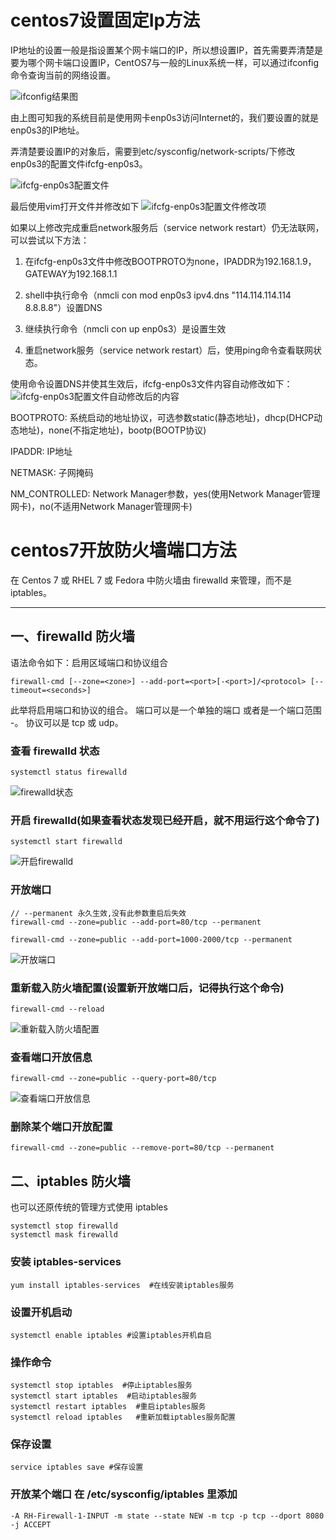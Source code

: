 [pixiv: 025]: # 'https://cdn.jsdelivr.net/gh/starsky1/poi/2019/25.png'
# centos7设置固定Ip方法
IP地址的设置一般是指设置某个网卡端口的IP，所以想设置IP，首先需要弄清楚是要为哪个网卡端口设置IP，CentOS7与一般的Linux系统一样，可以通过ifconfig命令查询当前的网络设置。

![ifconfig结果图](https://cdn.jsdelivr.net/gh/starsky1/poi/2019/2501.png)

由上图可知我的系统目前是使用网卡enp0s3访问Internet的，我们要设置的就是enp0s3的IP地址。

弄清楚要设置IP的对象后，需要到etc/sysconfig/network-scripts/下修改enp0s3的配置文件ifcfg-enp0s3。

![ifcfg-enp0s3配置文件](https://cdn.jsdelivr.net/gh/starsky1/poi/2019/2502.png)

最后使用vim打开文件并修改如下
![ifcfg-enp0s3配置文件修改项](https://cdn.jsdelivr.net/gh/starsky1/poi/2019/2503.png)

如果以上修改完成重启network服务后（service network restart）仍无法联网，可以尝试以下方法：

1. 在ifcfg-enp0s3文件中修改BOOTPROTO为none，IPADDR为192.168.1.9，GATEWAY为192.168.1.1

2. shell中执行命令（nmcli con mod enp0s3 ipv4.dns "114.114.114.114 8.8.8.8"）设置DNS

3. 继续执行命令（nmcli con up enp0s3）是设置生效

4. 重启network服务（service network restart）后，使用ping命令查看联网状态。

使用命令设置DNS并使其生效后，ifcfg-enp0s3文件内容自动修改如下：
![ifcfg-enp0s3配置文件自动修改后的内容](https://cdn.jsdelivr.net/gh/starsky1/poi/2019/2504.png)

BOOTPROTO: 系统启动的地址协议，可选参数static(静态地址)，dhcp(DHCP动态地址)，none(不指定地址)，bootp(BOOTP协议)

IPADDR: IP地址

NETMASK: 子网掩码

NM_CONTROLLED: Network Manager参数，yes(使用Network Manager管理网卡)，no(不适用Network Manager管理网卡)

# centos7开放防火墙端口方法
在 Centos 7 或 RHEL 7 或 Fedora 中防火墙由 firewalld 来管理，而不是 iptables。
<hr/>

## 一、firewalld 防火墙
语法命令如下：启用区域端口和协议组合

```shell
firewall-cmd [--zone=<zone>] --add-port=<port>[-<port>]/<protocol> [--timeout=<seconds>]
```

此举将启用端口和协议的组合。
端口可以是一个单独的端口 <port> 或者是一个端口范围 <port>-<port>。
协议可以是 tcp 或 udp。

### 查看 firewalld 状态

```shell
systemctl status firewalld
```

![firewalld状态](https://cdn.jsdelivr.net/gh/starsky1/poi/2019/2505.jpg)

### 开启 firewalld(如果查看状态发现已经开启，就不用运行这个命令了)

```shell
systemctl start firewalld
```

![开启firewalld](https://cdn.jsdelivr.net/gh/starsky1/poi/2019/2506.jpg)

### 开放端口

```shell
// --permanent 永久生效,没有此参数重启后失效
firewall-cmd --zone=public --add-port=80/tcp --permanent 

firewall-cmd --zone=public --add-port=1000-2000/tcp --permanent 
```

![开放端口](https://cdn.jsdelivr.net/gh/starsky1/poi/2019/2507.jpg)

### 重新载入防火墙配置(设置新开放端口后，记得执行这个命令)

```shell
firewall-cmd --reload
```

![重新载入防火墙配置](https://cdn.jsdelivr.net/gh/starsky1/poi/2019/2508.jpg)

### 查看端口开放信息

```shell
firewall-cmd --zone=public --query-port=80/tcp
```

![查看端口开放信息](https://cdn.jsdelivr.net/gh/starsky1/poi/2019/2509.jpg)

### 删除某个端口开放配置

```shell
firewall-cmd --zone=public --remove-port=80/tcp --permanent
```

## 二、iptables 防火墙

也可以还原传统的管理方式使用 iptables

```shell
systemctl stop firewalld  
systemctl mask firewalld  
```

### 安装 iptables-services

```shell
yum install iptables-services  #在线安装iptables服务
```

### 设置开机启动

```shell
systemctl enable iptables #设置iptables开机自启
```

### 操作命令

```shell
systemctl stop iptables  #停止iptables服务
systemctl start iptables  #启动iptables服务
systemctl restart iptables  #重启iptables服务
systemctl reload iptables   #重新加载iptables服务配置
```

### 保存设置

```shell
service iptables save #保存设置
```

### 开放某个端口 在 /etc/sysconfig/iptables 里添加

```shell
-A RH-Firewall-1-INPUT -m state --state NEW -m tcp -p tcp --dport 8080 -j ACCEPT
```